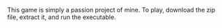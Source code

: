 This game is simply a passion project of mine.
To play, download the zip file, extract it, and run the executable.

